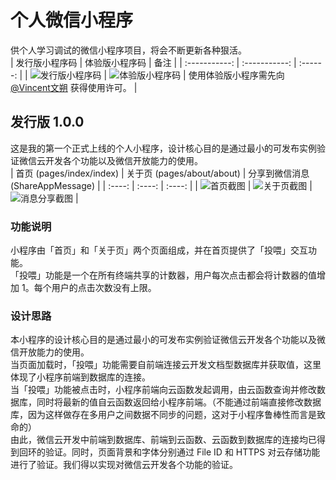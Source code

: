 # 个人微信小程序
供个人学习调试的微信小程序项目，将会不断更新各种狠活。  
| 发行版小程序码 | 体验版小程序码 |   备注   |
| :-----------: | :-----------: | :------: |
| ![发行版小程序码](./READMEimg/GAcode.jpg) | ![体验版小程序码](./READMEimg/BataQR.jpg) | 使用体验版小程序需先向 [@Vincent文朔](https://gitee.com/Vincent1230) 获得使用许可。 |

## 发行版 1.0.0
这是我的第一个正式上线的个人小程序，设计核心目的是通过最小的可发布实例验证微信云开发各个功能以及微信开放能力的使用。  
| 首页 (pages/index/index) | 关于页 (pages/about/about) | 分享到微信消息 (ShareAppMessage) |
| :----: | :----: | :----: |
| ![首页截图](./READMEimg/1.0.0-1.jpg) | ![关于页截图](./READMEimg/1.0.0-2.jpg) | ![消息分享截图](./READMEimg/1.0.0-3.jpg) |

### 功能说明
小程序由「首页」和「关于页」两个页面组成，并在首页提供了「投喂」交互功能。  
「投喂」功能是一个在所有终端共享的计数器，用户每次点击都会将计数器的值增加 1。每个用户的点击次数没有上限。  

### 设计思路
本小程序的设计核心目的是通过最小的可发布实例验证微信云开发各个功能以及微信开放能力的使用。  
当页面加载时，「投喂」功能需要自前端连接云开发文档型数据库并获取值，这里体现了小程序前端到数据库的连接。  
当「投喂」功能被点击时，小程序前端向云函数发起调用，由云函数查询并修改数据库，同时将最新的值自云函数返回给小程序前端。（不能通过前端直接修改数据库，因为这样做存在多用户之间数据不同步的问题，这对于小程序鲁棒性而言是致命的）  
由此，微信云开发中前端到数据库、前端到云函数、云函数到数据库的连接均已得到回环的验证。同时，页面背景和字体分别通过 File ID 和 HTTPS 对云存储功能进行了验证。我们得以实现对微信云开发各个功能的验证。  